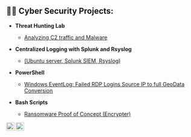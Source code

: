 

<h2>👨‍💻 Cyber Security Projects:</h2>

- <b>Threat Hunting Lab</b>
  - [Analyzing C2 traffic and Malware ](https://github.com/Hacosta21/Threat-Hunting-with-Zeek-and-RITA)
- <b>Centralized Logging with Splunk and Rsyslog</b>
  - [(Ubuntu server, Splunk SIEM, Rsyslog)](https://github.com/Hacosta21)
- <b>PowerShell</b>
  - [Windows EventLog: Failed RDP Logins Source IP to full GeoData Conversion](https://github.com/Hacosta21)
  
- <b>Bash Scripts</b>
  - [Ransomware Proof of Concept (Encrypter)](github.com/Hacosta21/Hacosta21)
  
[<img align="left" alt="Hacosta21 | Twitter" width="22px" src="https://cdn.jsdelivr.net/npm/simple-icons@v3/icons/twitter.svg" />][twitter]
[<img align="left" alt="Hacosta21 | LinkedIn" width="22px" src="https://cdn.jsdelivr.net/npm/simple-icons@v3/icons/linkedin.svg" />][linkedin]


[twitter]: https://twitter.com/Humbert_0041
[linkedin]: https://www.linkedin.com/in/humbertoacosta

